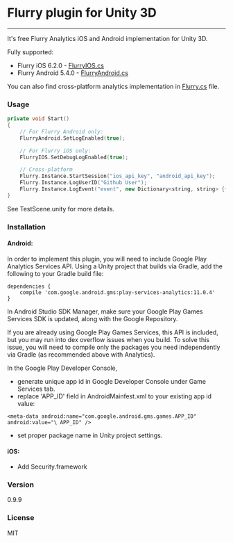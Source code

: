 # Flurry plugin for Unity 3D
---
It's free Flurry Analytics iOS and Android implementation for Unity 3D.

Fully supported:

 * Flurry iOS 6.2.0 - [FlurryIOS.cs](https://github.com/Majchrzak/Flurry-Unity-3D/blob/master/Assets/Analytics/FlurryIOS.cs)
 * Flurry Android 5.4.0 - [FlurryAndroid.cs](https://github.com/Majchrzak/Flurry-Unity-3D/blob/master/Assets/Analytics/FlurryAndroid.cs)

You can also find cross-platform analytics implementation in [Flurry.cs](https://github.com/Majchrzak/Flurry-Unity-3D/blob/master/Assets/Analytics/Flurry.cs) file.

### Usage
```cpp
private void Start()
{
    // For Flurry Android only:
    FlurryAndroid.SetLogEnabled(true);

    // For Flurry iOS only:
    FlurryIOS.SetDebugLogEnabled(true);

    // Cross-platform
    Flurry.Instance.StartSession("ios_api_key", "android_api_key");
    Flurry.Instance.LogUserID("Github User");
    Flurry.Instance.LogEvent("event", new Dictionary<string, string> {{ "platform", "Github" }});
}
```

See TestScene.unity for more details.

### Installation

#### Android:

In order to implement this plugin, you will need to include Google Play Analytics Services API. Using a Unity project that builds via Gradle, add the following to your Gradle build file:

```
dependencies {
    compile 'com.google.android.gms:play-services-analytics:11.0.4'
}
```

In Android Studio SDK Manager, make sure your Google Play Games Services SDK is updated, along with the Google Repository.

If you are already using Google Play Games Services, this API is included, but you may run into dex overflow issues when you build. To solve this issue, you will need to compile only the packages you need independently via Gradle (as recommended above with Analytics).

In the Google Play Developer Console,

 * generate unique app id in Google Developer Console under Game Services tab.
 * replace 'APP_ID' field in AndroidMainfest.xml to your existing app id value:

 ```
<meta-data android:name="com.google.android.gms.games.APP_ID" android:value="\ APP_ID" />
 ```
 * set proper package name in Unity project settings.
 
#### iOS:

 * Add Security.framework

### Version
0.9.9

### License
MIT
